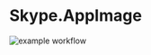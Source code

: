 # Skype.AppImage

![example workflow](https://github.com/nx-appbuild-hub/PDFsam-Visual.AppImage//actions/workflows/makefile.yml/badge.svg)
